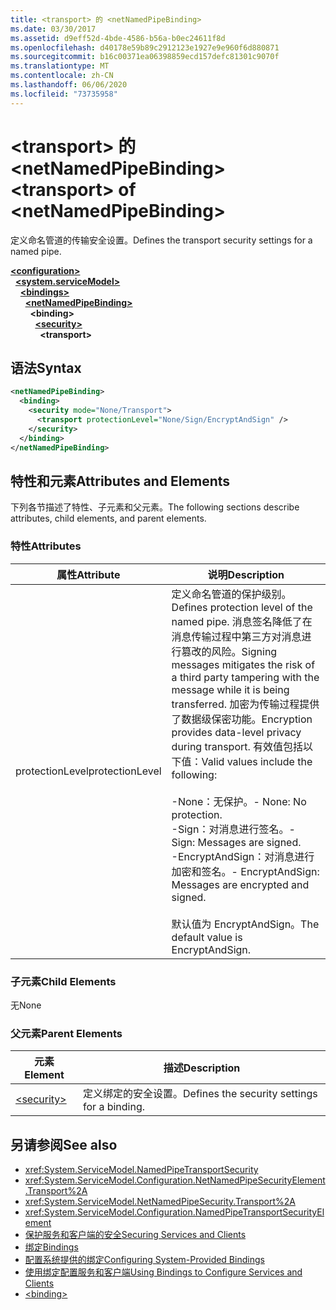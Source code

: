 ```yaml
---
title: <transport> 的 <netNamedPipeBinding>
ms.date: 03/30/2017
ms.assetid: d9eff52d-4bde-4586-b56a-b0ec24611f8d
ms.openlocfilehash: d40178e59b89c2912123e1927e9e960f6d880871
ms.sourcegitcommit: b16c00371ea06398859ecd157defc81301c9070f
ms.translationtype: MT
ms.contentlocale: zh-CN
ms.lasthandoff: 06/06/2020
ms.locfileid: "73735958"
---
```

# <a name="transport-of-netnamedpipebinding"></a><span data-ttu-id="0dc65-102">\<transport> 的 \<netNamedPipeBinding></span><span class="sxs-lookup"><span data-stu-id="0dc65-102">\<transport> of \<netNamedPipeBinding></span></span>
<span data-ttu-id="0dc65-103">定义命名管道的传输安全设置。</span><span class="sxs-lookup"><span data-stu-id="0dc65-103">Defines the transport security settings for a named pipe.</span></span>  
  
[**\<configuration>**](../configuration-element.md)\
&nbsp;&nbsp;[**\<system.serviceModel>**](system-servicemodel.md)\
&nbsp;&nbsp;&nbsp;&nbsp;[**\<bindings>**](bindings.md)\
&nbsp;&nbsp;&nbsp;&nbsp;&nbsp;&nbsp;[**\<netNamedPipeBinding>**](netnamedpipebinding.md)\
&nbsp;&nbsp;&nbsp;&nbsp;&nbsp;&nbsp;&nbsp;&nbsp;**\<binding>**\
&nbsp;&nbsp;&nbsp;&nbsp;&nbsp;&nbsp;&nbsp;&nbsp;&nbsp;&nbsp;[**\<security>**](security-of-netnamedpipebinding.md)\
&nbsp;&nbsp;&nbsp;&nbsp;&nbsp;&nbsp;&nbsp;&nbsp;&nbsp;&nbsp;&nbsp;&nbsp;**\<transport>**  
  
## <a name="syntax"></a><span data-ttu-id="0dc65-104">语法</span><span class="sxs-lookup"><span data-stu-id="0dc65-104">Syntax</span></span>  
  
```xml  
<netNamedPipeBinding>
  <binding>
    <security mode="None/Transport">
      <transport protectionLevel="None/Sign/EncryptAndSign" />
    </security>
  </binding>
</netNamedPipeBinding>
```  
  
## <a name="attributes-and-elements"></a><span data-ttu-id="0dc65-105">特性和元素</span><span class="sxs-lookup"><span data-stu-id="0dc65-105">Attributes and Elements</span></span>  
 <span data-ttu-id="0dc65-106">下列各节描述了特性、子元素和父元素。</span><span class="sxs-lookup"><span data-stu-id="0dc65-106">The following sections describe attributes, child elements, and parent elements.</span></span>  
  
### <a name="attributes"></a><span data-ttu-id="0dc65-107">特性</span><span class="sxs-lookup"><span data-stu-id="0dc65-107">Attributes</span></span>  
  
|<span data-ttu-id="0dc65-108">属性</span><span class="sxs-lookup"><span data-stu-id="0dc65-108">Attribute</span></span>|<span data-ttu-id="0dc65-109">说明</span><span class="sxs-lookup"><span data-stu-id="0dc65-109">Description</span></span>|  
|---------------|-----------------|  
|<span data-ttu-id="0dc65-110">protectionLevel</span><span class="sxs-lookup"><span data-stu-id="0dc65-110">protectionLevel</span></span>|<span data-ttu-id="0dc65-111">定义命名管道的保护级别。</span><span class="sxs-lookup"><span data-stu-id="0dc65-111">Defines protection level of the named pipe.</span></span> <span data-ttu-id="0dc65-112">消息签名降低了在消息传输过程中第三方对消息进行篡改的风险。</span><span class="sxs-lookup"><span data-stu-id="0dc65-112">Signing messages mitigates the risk of a third party tampering with the message while it is being transferred.</span></span> <span data-ttu-id="0dc65-113">加密为传输过程提供了数据级保密功能。</span><span class="sxs-lookup"><span data-stu-id="0dc65-113">Encryption provides data-level privacy during transport.</span></span> <span data-ttu-id="0dc65-114">有效值包括以下值：</span><span class="sxs-lookup"><span data-stu-id="0dc65-114">Valid values include the following:</span></span><br /><br /> <span data-ttu-id="0dc65-115">-None：无保护。</span><span class="sxs-lookup"><span data-stu-id="0dc65-115">-   None: No protection.</span></span><br /><span data-ttu-id="0dc65-116">-Sign：对消息进行签名。</span><span class="sxs-lookup"><span data-stu-id="0dc65-116">-   Sign: Messages are signed.</span></span><br /><span data-ttu-id="0dc65-117">-EncryptAndSign：对消息进行加密和签名。</span><span class="sxs-lookup"><span data-stu-id="0dc65-117">-   EncryptAndSign: Messages are encrypted and signed.</span></span><br /><br /> <span data-ttu-id="0dc65-118">默认值为 EncryptAndSign。</span><span class="sxs-lookup"><span data-stu-id="0dc65-118">The default value is EncryptAndSign.</span></span>|  
  
### <a name="child-elements"></a><span data-ttu-id="0dc65-119">子元素</span><span class="sxs-lookup"><span data-stu-id="0dc65-119">Child Elements</span></span>  
 <span data-ttu-id="0dc65-120">无</span><span class="sxs-lookup"><span data-stu-id="0dc65-120">None</span></span>  
  
### <a name="parent-elements"></a><span data-ttu-id="0dc65-121">父元素</span><span class="sxs-lookup"><span data-stu-id="0dc65-121">Parent Elements</span></span>  
  
|<span data-ttu-id="0dc65-122">元素</span><span class="sxs-lookup"><span data-stu-id="0dc65-122">Element</span></span>|<span data-ttu-id="0dc65-123">描述</span><span class="sxs-lookup"><span data-stu-id="0dc65-123">Description</span></span>|  
|-------------|-----------------|  
|[\<security>](security-of-netnamedpipebinding.md)|<span data-ttu-id="0dc65-124">定义绑定的安全设置。</span><span class="sxs-lookup"><span data-stu-id="0dc65-124">Defines the security settings for a binding.</span></span>|  
  
## <a name="see-also"></a><span data-ttu-id="0dc65-125">另请参阅</span><span class="sxs-lookup"><span data-stu-id="0dc65-125">See also</span></span>

- <xref:System.ServiceModel.NamedPipeTransportSecurity>
- <xref:System.ServiceModel.Configuration.NetNamedPipeSecurityElement.Transport%2A>
- <xref:System.ServiceModel.NetNamedPipeSecurity.Transport%2A>
- <xref:System.ServiceModel.Configuration.NamedPipeTransportSecurityElement>
- [<span data-ttu-id="0dc65-126">保护服务和客户端的安全</span><span class="sxs-lookup"><span data-stu-id="0dc65-126">Securing Services and Clients</span></span>](../../../wcf/feature-details/securing-services-and-clients.md)
- [<span data-ttu-id="0dc65-127">绑定</span><span class="sxs-lookup"><span data-stu-id="0dc65-127">Bindings</span></span>](../../../wcf/bindings.md)
- [<span data-ttu-id="0dc65-128">配置系统提供的绑定</span><span class="sxs-lookup"><span data-stu-id="0dc65-128">Configuring System-Provided Bindings</span></span>](../../../wcf/feature-details/configuring-system-provided-bindings.md)
- [<span data-ttu-id="0dc65-129">使用绑定配置服务和客户端</span><span class="sxs-lookup"><span data-stu-id="0dc65-129">Using Bindings to Configure Services and Clients</span></span>](../../../wcf/using-bindings-to-configure-services-and-clients.md)
- [\<binding>](bindings.md)
